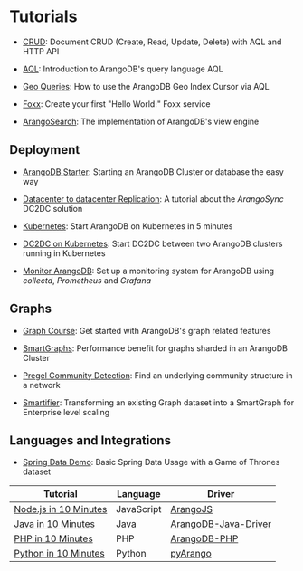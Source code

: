 Tutorials
=========

- [CRUD](https://www.arangodb.com/tutorials/arangodb-crud/):
  Document CRUD (Create, Read, Update, Delete) with AQL and HTTP API

- [AQL](../../AQL/Tutorial/README.md):
  Introduction to ArangoDB's query language AQL
 
- [Geo Queries](https://www.arangodb.com/using-arangodb-geo-index-cursor-via-aql/):
  How to use the ArangoDB Geo Index Cursor via AQL
  
- [Foxx](../Foxx/GettingStarted.md):
  Create your first "Hello World!" Foxx service

- [ArangoSearch](https://www.arangodb.com/tutorials/arangosearch/):
  The implementation of ArangoDB's view engine
 
Deployment
----------

- [ArangoDB Starter](Starter/README.md):
  Starting an ArangoDB Cluster or database the easy way

- [Datacenter to datacenter Replication](DC2DC/README.md):
  A tutorial about the _ArangoSync_ DC2DC solution

- [Kubernetes](Kubernetes/README.md):
  Start ArangoDB on Kubernetes in 5 minutes
  
- [DC2DC on Kubernetes](Kubernetes/DC2DC.md):
  Start DC2DC between two ArangoDB clusters running in Kubernetes 
  
- [Monitor ArangoDB](https://www.arangodb.com/tutorials/monitoring-collectd-prometheus-grafana/):
  Set up a monitoring system for ArangoDB using _collectd_, _Prometheus_ and _Grafana_


Graphs
------

- [Graph Course](https://www.arangodb.com/arangodb-graph-course/):
  Get started with ArangoDB's graph related features
  
- [SmartGraphs](https://www.arangodb.com/using-smartgraphs-arangodb/):
  Performance benefit for graphs sharded in an ArangoDB Cluster 
  
- [Pregel Community Detection](https://www.arangodb.com/pregel-community-detection/):
  Find an underlying community structure in a network
  
- [Smartifier](https://www.arangodb.com/arangodb-smartifier/):
  Transforming an existing Graph dataset into a SmartGraph for Enterprise level scaling

Languages and Integrations
--------------------------

- [Spring Data Demo](https://www.arangodb.com/tutorials/spring-data/):
  Basic Spring Data Usage with a Game of Thrones dataset

 Tutorial | Language | Driver
----------|----------|---------
[Node.js in 10 Minutes](https://www.arangodb.com/tutorials/tutorial-node-js/) | JavaScript | [ArangoJS](https://github.com/arangodb/arangojs)
[Java in 10 Minutes](https://www.arangodb.com/tutorials/tutorial-sync-java-driver/) | Java | [ArangoDB-Java-Driver](https://github.com/arangodb/arangodb-java-driver)
[PHP in 10 Minutes](https://www.arangodb.com/tutorials/tutorial-php/)| PHP | [ArangoDB-PHP]( 	https://github.com/arangodb/arangodb-php)
[Python in 10 Minutes](https://www.arangodb.com/tutorials/tutorial-python/)| Python | [pyArango](https://github.com/tariqdaouda/pyArango)
